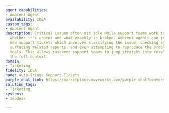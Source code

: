 ```yaml
---
agent_capabilities:
- Ambient Agent
availability: IDEA
custom_tags:
- Ambient Agent
description: Critical issues often sit idle while support teams work to understand
  whether it's urgent and what exactly is broken. Ambient agents can instantly triage
  new support tickets which involves classifying the issue, checking system status,
  surfacing related reports, and even attempting to reproduce the problem using internal
  tools. This allows customer support teams to jump straight into resolution with
  the full context.
domain:
- Ticketing
fidelity: IDEA
name: Auto-Triage Support Tickets
purple_chat_link: https://marketplace.moveworks.com/purple-chat?conversation=%7B%22messages%22%3A%5B%7B%22parts%22%3A%5B%7B%22richText%22%3A%22%3Cp+xmlns%3D%5C%22http%3A%2F%2Fwww.w3.org%2F1999%2Fxhtml%5C%22%3EA+new+P0+ticket+has+been+filed+by+%3Cb%3EAcme+Corp%3C%2Fb%3E.+I+am+automatically+triaging+it.%3C%2Fp%3E%22%7D%2C%7B%22citations%22%3A%5B%7B%22citationTitle%22%3A%22TKT-12345%3A+Cannot+login+to+portal%22%2C%22connectorName%22%3A%22zendesk%22%7D%5D%7D%2C%7B%22reasoningSteps%22%3A%5B%7B%22richText%22%3A%22%3Cb+xmlns%3D%5C%22http%3A%2F%2Fwww.w3.org%2F1999%2Fxhtml%5C%22%3EIssue+Classified%3A%3C%2Fb%3E+Based+on+keywords+%27login%27%2C+%27portal%27%2C+and+%27error+500%27%2C+I%27ve+classified+this+as+a+%3Ci+xmlns%3D%5C%22http%3A%2F%2Fwww.w3.org%2F1999%2Fxhtml%5C%22%3EPlatform+Authentication%3C%2Fi%3E+issue.%22%2C%22status%22%3A%22success%22%7D%2C%7B%22richText%22%3A%22%3Cb+xmlns%3D%5C%22http%3A%2F%2Fwww.w3.org%2F1999%2Fxhtml%5C%22%3ESystem+Status+Check%3A%3C%2Fb%3E+Datadog+shows+no+active+incidents+for+the+authentication+service.%22%2C%22status%22%3A%22success%22%7D%2C%7B%22richText%22%3A%22%3Cb+xmlns%3D%5C%22http%3A%2F%2Fwww.w3.org%2F1999%2Fxhtml%5C%22%3ERelated+Issues+Search%3A%3C%2Fb%3E+Found+3+similar+tickets+in+the+last+24+hours.+Linking+related+engineering+ticket+%3Cb+xmlns%3D%5C%22http%3A%2F%2Fwww.w3.org%2F1999%2Fxhtml%5C%22%3EJIRA-678%3C%2Fb%3E.%22%2C%22status%22%3A%22success%22%7D%2C%7B%22richText%22%3A%22%3Cb+xmlns%3D%5C%22http%3A%2F%2Fwww.w3.org%2F1999%2Fxhtml%5C%22%3EAttempting+to+reproduce%3A%3C%2Fb%3E+Running+internal+login+test+suite...+%3Ci+xmlns%3D%5C%22http%3A%2F%2Fwww.w3.org%2F1999%2Fxhtml%5C%22%3ESuccess%21%3C%2Fi%3E+The+issue+was+reproduced.%22%2C%22status%22%3A%22success%22%7D%5D%7D%2C%7B%22richText%22%3A%22%3Cp+xmlns%3D%5C%22http%3A%2F%2Fwww.w3.org%2F1999%2Fxhtml%5C%22%3ETriage+complete.+I+was+able+to+reproduce+the+login+failure.+It+seems+to+be+an+isolated+issue+as+no+system-wide+outages+are+detected.+I+recommend+assigning+this+to+the+%3Cb%3EPlatform+Auth+Engineering%3C%2Fb%3E+team+and+confirming+the+P0+escalation.%3C%2Fp%3E%22%7D%2C%7B%22buttons%22%3A%5B%7B%22buttonText%22%3A%22Assign+%26+Escalate%22%2C%22style%22%3A%22filled%22%7D%2C%7B%22buttonText%22%3A%22Assign+to+me%22%2C%22style%22%3A%22outlined%22%7D%2C%7B%22buttonText%22%3A%22Ignore%22%2C%22style%22%3A%22outlined%22%7D%5D%7D%5D%2C%22role%22%3A%22assistant%22%7D%5D%2C%22assistantConfig%22%3A%7B%22userName%22%3A%22Moveworks%22%2C%22initials%22%3A%22U%22%2C%22providedIcon%22%3A%22silhoutte%22%7D%2C%22userConfig%22%3A%7B%22userName%22%3A%22You%22%2C%22initials%22%3A%22U%22%2C%22providedIcon%22%3A%22silhoutte%22%7D%7D
solution_tags:
- Ticketing
systems:
- zendesk

---
```

